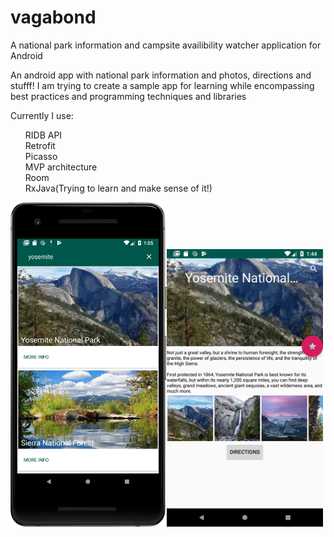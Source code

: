 # vagabond
A national park information and campsite availibility watcher application for Android

<p>An android app with national park information and photos, directions and stufff! I am trying to create a sample app for learning while encompassing best practices and programming techniques and libraries</p>
<p>Currently I use:</p>
<ul>
  <ui>RIDB API</ui></br>
  <ui>Retrofit</ui></br>
  <ui>Picasso</ui></br>
  <ui>MVP architecture</ui></br>
  <ui>Room</ui></br>
  <ui>RxJava(Trying to learn and make sense of it!)</ui>
</ul>

<img src="screenshots/vagabond.png" width="250"><img src="screenshots/details.png" width="250">
